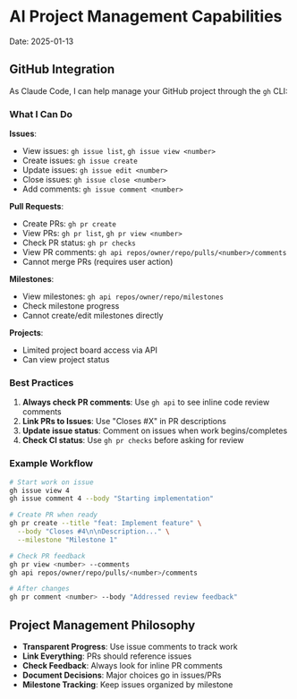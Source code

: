 # AI Project Management Capabilities

Date: 2025-01-13

## GitHub Integration

As Claude Code, I can help manage your GitHub project through the `gh` CLI:

### What I Can Do

**Issues**:
- View issues: `gh issue list`, `gh issue view <number>`
- Create issues: `gh issue create`
- Update issues: `gh issue edit <number>`
- Close issues: `gh issue close <number>`
- Add comments: `gh issue comment <number>`

**Pull Requests**:
- Create PRs: `gh pr create`
- View PRs: `gh pr list`, `gh pr view <number>`
- Check PR status: `gh pr checks`
- View PR comments: `gh api repos/owner/repo/pulls/<number>/comments`
- Cannot merge PRs (requires user action)

**Milestones**:
- View milestones: `gh api repos/owner/repo/milestones`
- Check milestone progress
- Cannot create/edit milestones directly

**Projects**:
- Limited project board access via API
- Can view project status

### Best Practices

1. **Always check PR comments**: Use `gh api` to see inline code review comments
2. **Link PRs to Issues**: Use "Closes #X" in PR descriptions
3. **Update issue status**: Comment on issues when work begins/completes
4. **Check CI status**: Use `gh pr checks` before asking for review

### Example Workflow

```bash
# Start work on issue
gh issue view 4
gh issue comment 4 --body "Starting implementation"

# Create PR when ready
gh pr create --title "feat: Implement feature" \
  --body "Closes #4\n\nDescription..." \
  --milestone "Milestone 1"

# Check PR feedback
gh pr view <number> --comments
gh api repos/owner/repo/pulls/<number>/comments

# After changes
gh pr comment <number> --body "Addressed review feedback"
```

## Project Management Philosophy

- **Transparent Progress**: Use issue comments to track work
- **Link Everything**: PRs should reference issues
- **Check Feedback**: Always look for inline PR comments
- **Document Decisions**: Major choices go in issues/PRs
- **Milestone Tracking**: Keep issues organized by milestone